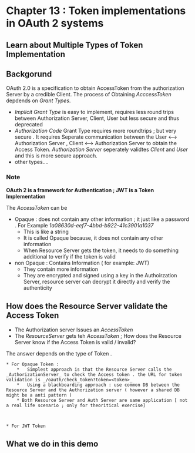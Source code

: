 # Chapter 13 : Token implementations in OAuth 2 systems

## Learn about Multiple Types of Token Implementation


## Backgorund
OAuth 2.0 is a specification to obtain AccessToken from the authorization Server by a credible Client. The process of Obtaining _AcccessToken_ depdends on _Grant Types_. 
*   _Implicit Grant Type_ is easy to implement, requires less round trips between Authorization Server, Client, User but less secure and thus deprecated 
* _Authorization Code_ Grant Type requires more roundtrips ; but very secure . It requires Seperate communication between the User <--> Authorization Server , Client <--> Authorization Server to obtain the Access Token. _Authorization Server_ seperately validtes  _Client_ and _User_ and this is more secure approach.
* other types....

### Note
__OAuth 2 is a framework for Authentication ; JWT is a Token Implementation__

The _AccessToken_ can be 
* Opaque : does not contain any other information ; it just like a password . For Example _1a08630d-eef7-4bbd-b922-41c3901a1037_
	*	This is like a string 
	*   It is called Opaque because, it does not contain any other information 
	*	When Resource Server gets the token, it needs to do something additional to verify if the token is valid
* non Opaque : Contains Information  ( for example: JWT)
	*	They contain more information 
	* 	They are encrypted and signed using a key in the Authoirzation Server, resource server can decrypt it directly and verify the authenticity


## How does the Resource Server validate the Access Token
* The Authorization server Issues an _AccessToken_
* The _ResourceServer_ gets teh _AccessToken_ ; How does the Resource Server know if the Access Token is valid / invalid? 

The answer depends on the type of Token .

    * For Opaque Token : 
        *   Simplest approach is that the Resource Server calls the _AuthorizationServer_ to check the Access token . the URL for token validation is _/oauth/check_token?token=<token>_
        *   Using a blackboarding approach : use common DB between the Resource Server and the Authorization server ( however a shared DB might be a anti pattern )
        * Both Resource Server and Auth Server are same application [ not a real life scenario ; only for theoritical exercise]
        
        
        
    * For JWT Token

## What we do in this demo 
